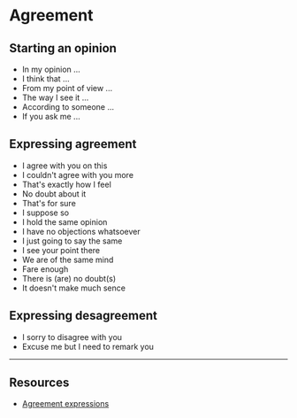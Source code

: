 # Agreement

## Starting an opinion
- In my opinion ...
- I think that ...
- From my point of view ...
- The way I see it ...
- According to someone ...
- If you ask me ...

## Expressing agreement
- I agree with you on this
- I couldn't agree with you more
- That's exactly how I feel
- No doubt about it
- That's for sure
- I suppose so
- I hold the same opinion
- I have no objections whatsoever
- I just going to say the same
- I see your point there
- We are of the same mind
- Fare enough
- There is (are) no doubt(s)
- It doesn't make much sence

## Expressing desagreement
- I sorry to disagree with you
- Excuse me but I need to remark you





---
## Resources
- [Agreement expressions](https://www.englishclub.com/speaking/agreeing-disagreeing-expressions.htm)